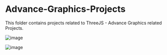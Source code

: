 # Advance-Graphics-Projects
This folder contains projects related to ThreeJS - Advance Graphics related Projects.

![image](https://user-images.githubusercontent.com/53758828/115930781-0dc4a300-a458-11eb-9694-9f96c7e2976a.png)


![image](https://user-images.githubusercontent.com/53758828/115930789-10bf9380-a458-11eb-994c-908574139881.png)
